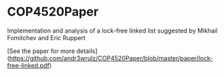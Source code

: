 # COP4520Paper
Implementation and analysis of a lock-free linked list suggested by Mikhail Fomitchev and Eric Ruppert

[See the paper for more details] (https://github.com/andr3wrulz/COP4520Paper/blob/master/paper/lock-free-linked.pdf)
